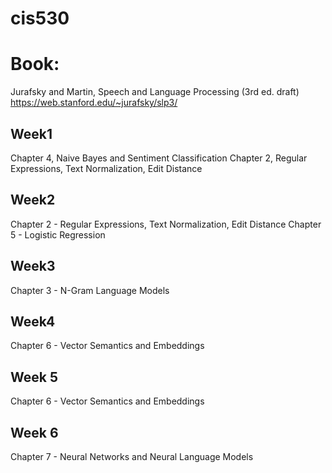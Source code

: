 # cis530

# Book: 
Jurafsky and Martin, Speech and Language Processing (3rd ed. draft) https://web.stanford.edu/~jurafsky/slp3/

## Week1
Chapter 4,  Naive Bayes and Sentiment Classification 
Chapter 2, Regular Expressions, Text Normalization, Edit Distance 

## Week2
Chapter 2 - Regular Expressions, Text Normalization, Edit Distance 
Chapter 5 - Logistic Regression

## Week3
Chapter 3 - N-Gram Language Models

## Week4
Chapter 6 - Vector Semantics and Embeddings

## Week 5
Chapter 6 - Vector Semantics and Embeddings

## Week 6
Chapter 7 - Neural Networks and Neural Language Models
